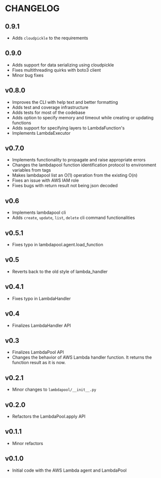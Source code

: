 # CHANGELOG

## 0.9.1

- Adds `cloudpickle` to the requirements

## 0.9.0

- Adds support for data serializing using cloudpickle
- Fixes multithreading quirks with boto3 client
- Minor bug fixes

## v0.8.0

- Improves the CLI with help text and better formatting
- Adds test and coverage infrastructure
- Adds tests for most of the codebase
- Adds option to specify memory and timeout while creating or updating functions
- Adds support for specifying layers to LambdaFunction's
- Implements LambdaExecutor

## v0.7.0

- Implements functionality to propagate and raise appropriate errors
- Changes the lambdapool function identification protocol to environment variables from tags
- Makes lambdapool list an O(1) operation from the existing O(n)
- Fixes an issue with AWS IAM role
- Fixes bugs with return result not being json decoded

## v0.6

- Implements lambdapool cli
- Adds `create`, `update`, `list`, `delete` cli command functionalities


## v0.5.1

- Fixes typo in lambdapool.agent.load_function

## v0.5

- Reverts back to the old style of lambda_handler

## v0.4.1

- Fixes typo in LambdaHandler

## v0.4

- Finalizes LambdaHandler API

## v0.3

- Finalizes LambdaPool API
- Changes the behavior of AWS Lambda handler function. It returns the function result as it is now.

## v0.2.1

- Minor changes to `lambdapool/__init__.py`

## v0.2.0

- Refactors the LambdaPool.apply API

## v0.1.1

- Minor refactors

## v0.1.0

- Initial code with the AWS Lambda agent and LambdaPool
